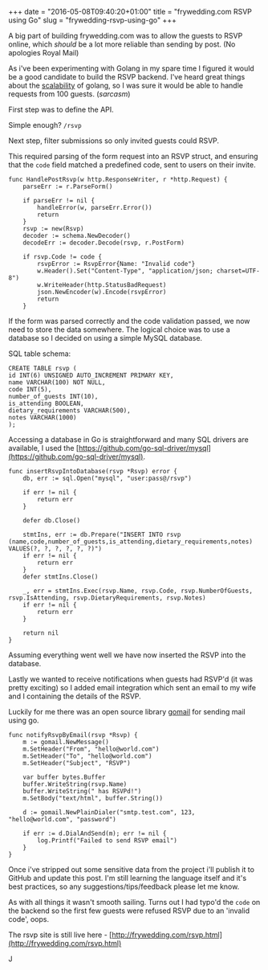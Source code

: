 +++
date = "2016-05-08T09:40:20+01:00"
title = "frywedding.com RSVP using Go"
slug = "frywedding-rsvp-using-go"
+++

A big part of building frywedding.com was to allow the guests to RSVP online, which *should* be a lot more reliable than sending by post. (No apologies Royal Mail)

As i've been experimenting with Golang in my spare time I figured it would be a good candidate to build the RSVP backend. I've heard great things about the [scalability](http://marcio.io/2015/07/handling-1-million-requests-per-minute-with-golang/) of golang, so I was sure it would be able to handle requests from 100 guests. (*sarcasm*)

First step was to define the API.

Simple enough?
`/rsvp`

Next step, filter submissions so only invited guests could RSVP.

This required parsing of the form request into an RSVP struct, and ensuring that the `code` field matched a predefined code, sent to users on their invite.

```
func HandlePostRsvp(w http.ResponseWriter, r *http.Request) {
	parseErr := r.ParseForm()

	if parseErr != nil {
		handleError(w, parseErr.Error())
		return
	}
	rsvp := new(Rsvp)
	decoder := schema.NewDecoder()
	decodeErr := decoder.Decode(rsvp, r.PostForm)

	if rsvp.Code != code {
		rsvpError := RsvpError{Name: "Invalid code"}
		w.Header().Set("Content-Type", "application/json; charset=UTF-8")
		w.WriteHeader(http.StatusBadRequest)
		json.NewEncoder(w).Encode(rsvpError)
		return
	}
```

If the form was parsed correctly and the code validation passed, we now need to store the data somewhere. The logical choice was to use a database so I decided on using a simple MySQL database.

SQL table schema:
```
CREATE TABLE rsvp (
id INT(6) UNSIGNED AUTO_INCREMENT PRIMARY KEY,
name VARCHAR(100) NOT NULL,
code INT(5),
number_of_guests INT(10),
is_attending BOOLEAN,
dietary_requirements VARCHAR(500),
notes VARCHAR(1000)
);
```

Accessing a database in Go is straightforward and many SQL drivers are available, I used the [https://github.com/go-sql-driver/mysql](https://github.com/go-sql-driver/mysql).

```
func insertRsvpIntoDatabase(rsvp *Rsvp) error {
	db, err := sql.Open("mysql", "user:pass@/rsvp")

	if err != nil {
		return err
	}

	defer db.Close()

	stmtIns, err := db.Prepare("INSERT INTO rsvp (name,code,number_of_guests,is_attending,dietary_requirements,notes) VALUES(?, ?, ?, ?, ?, ?)")
	if err != nil {
		return err
	}
	defer stmtIns.Close()

	_, err = stmtIns.Exec(rsvp.Name, rsvp.Code, rsvp.NumberOfGuests, rsvp.IsAttending, rsvp.DietaryRequirements, rsvp.Notes)
	if err != nil {
		return err
	}

	return nil
}
```
Assuming everything went well we have now inserted the RSVP into the database.

Lastly we wanted to receive notifications when guests had RSVP'd (it was pretty exciting) so I added email integration which sent an email to my wife and I containing the details of the RSVP.

Luckily for me there was an open source library [gomail](https://github.com/go-gomail/gomail) for sending mail using go.

```
func notifyRsvpByEmail(rsvp *Rsvp) {
	m := gomail.NewMessage()
	m.SetHeader("From", "hello@world.com")
	m.SetHeader("To", "hello@world.com")
	m.SetHeader("Subject", "RSVP")

	var buffer bytes.Buffer
	buffer.WriteString(rsvp.Name)
	buffer.WriteString(" has RSVPd!")
	m.SetBody("text/html", buffer.String())

	d := gomail.NewPlainDialer("smtp.test.com", 123, "hello@world.com", "password")

	if err := d.DialAndSend(m); err != nil {
		log.Printf("Failed to send RSVP email")
	}
}
```
Once i've stripped out some sensitive data from the project i'll publish it to GitHub and update this post.
I'm still learning the language itself and it's best practices, so any suggestions/tips/feedback please let me know.

As with all things it wasn't smooth sailing. Turns out I had typo'd the `code` on the backend so the first few guests were refused RSVP due to an 'invalid code', oops.


The rsvp site is still live here - [http://frywedding.com/rsvp.html](http://frywedding.com/rsvp.html)

J
